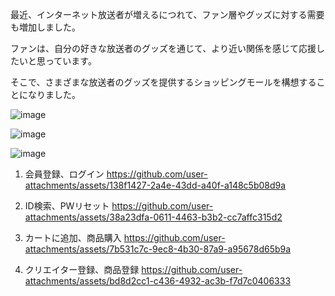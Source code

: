 最近、インターネット放送者が増えるにつれて、ファン層やグッズに対する需要も増加しました。

ファンは、自分の好きな放送者のグッズを通じて、より近い関係を感じて応援したいと思っています。

そこで、さまざまな放送者のグッズを提供するショッピングモールを構想することになりました。

![image](https://github.com/user-attachments/assets/bc9f13a1-e51a-42c6-abf9-9dda104b37e2)

![image](https://github.com/user-attachments/assets/aa712ace-8470-4472-92b8-ed3bc8e63946)

![image](https://github.com/user-attachments/assets/2e69b9e2-059a-4fb5-922c-105ee8a046ec)


1. 会員登録、ログイン
https://github.com/user-attachments/assets/138f1427-2a4e-43dd-a40f-a148c5b08d9a

2. ID検索、PWリセット
https://github.com/user-attachments/assets/38a23dfa-0611-4463-b3b2-cc7affc315d2

3. カートに追加、商品購入 
https://github.com/user-attachments/assets/7b531c7c-9ec8-4b30-87a9-a95678d65b9a

4. クリエイター登録、商品登録
https://github.com/user-attachments/assets/bd8d2cc1-c436-4932-ac3b-f7d7c0406333

